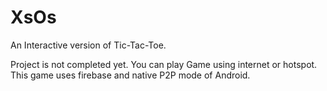 # XsOs
An Interactive version of Tic-Tac-Toe. 

Project is not completed yet. You can play Game using internet or hotspot. This game uses firebase and native P2P mode of Android.
